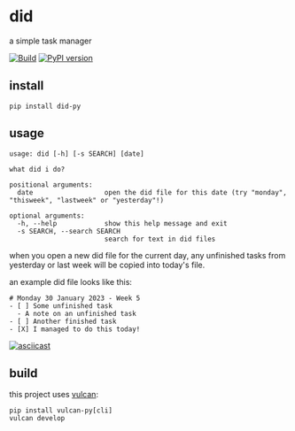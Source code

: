 # did
a simple task manager

[![Build](https://github.com/shnupta/did/actions/workflows/python-app.yml/badge.svg)](https://github.com/shnupta/did/actions/workflows/python-app.yml)
[![PyPI version](https://badge.fury.io/py/did-py.svg)](https://badge.fury.io/py/did-py)

## install
```
pip install did-py
```

## usage
```
usage: did [-h] [-s SEARCH] [date]

what did i do?

positional arguments:
  date                  open the did file for this date (try "monday", "thisweek", "lastweek" or "yesterday"!)

optional arguments:
  -h, --help            show this help message and exit
  -s SEARCH, --search SEARCH
                        search for text in did files
```

when you open a new did file for the current day, any unfinished tasks from yesterday or last week will be copied into today's file.

an example did file looks like this:
```
# Monday 30 January 2023 - Week 5
- [ ] Some unfinished task
  - A note on an unfinished task
- [ ] Another finished task
- [X] I managed to do this today!
```

[![asciicast](https://asciinema.org/a/6cZBkGB5zZzxxuKUDiLVn0xb6.svg)](https://asciinema.org/a/6cZBkGB5zZzxxuKUDiLVn0xb6)

## build
this project uses [vulcan](https://github.com/optiver/vulcan-py):
```
pip install vulcan-py[cli]
vulcan develop
```
